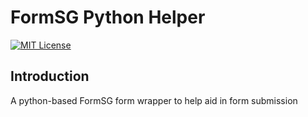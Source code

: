 # FormSG Python Helper
[![MIT License](https://img.shields.io/badge/License-MIT-green.svg)](../LICENSE.md)

## Introduction
A python-based FormSG form wrapper to help aid in form submission
